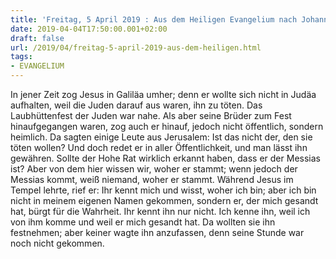 ```yaml
---
title: 'Freitag, 5 April 2019 : Aus dem Heiligen Evangelium nach Johannes - Joh 7,1-2.10.25-30.'
date: 2019-04-04T17:50:00.001+02:00
draft: false
url: /2019/04/freitag-5-april-2019-aus-dem-heiligen.html
tags: 
- EVANGELIUM
---
```


In jener Zeit zog Jesus in Galiläa umher; denn er wollte sich nicht in Judäa aufhalten, weil die Juden darauf aus waren, ihn zu töten. Das Laubhüttenfest der Juden war nahe. Als aber seine Brüder zum Fest hinaufgegangen waren, zog auch er hinauf, jedoch nicht öffentlich, sondern heimlich. Da sagten einige Leute aus Jerusalem: Ist das nicht der, den sie töten wollen? Und doch redet er in aller Öffentlichkeit, und man lässt ihn gewähren. Sollte der Hohe Rat wirklich erkannt haben, dass er der Messias ist? Aber von dem hier wissen wir, woher er stammt; wenn jedoch der Messias kommt, weiß niemand, woher er stammt. Während Jesus im Tempel lehrte, rief er: Ihr kennt mich und wisst, woher ich bin; aber ich bin nicht in meinem eigenen Namen gekommen, sondern er, der mich gesandt hat, bürgt für die Wahrheit. Ihr kennt ihn nur nicht. Ich kenne ihn, weil ich von ihm komme und weil er mich gesandt hat. Da wollten sie ihn festnehmen; aber keiner wagte ihn anzufassen, denn seine Stunde war noch nicht gekommen.